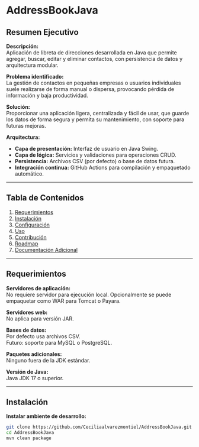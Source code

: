 # AddressBookJava

## Resumen Ejecutivo

**Descripción:**  
Aplicación de libreta de direcciones desarrollada en Java que permite agregar, buscar, editar y eliminar contactos, con persistencia de datos y arquitectura modular.

**Problema identificado:**  
La gestión de contactos en pequeñas empresas o usuarios individuales suele realizarse de forma manual o dispersa, provocando pérdida de información y baja productividad.

**Solución:**  
Proporcionar una aplicación ligera, centralizada y fácil de usar, que guarde los datos de forma segura y permita su mantenimiento, con soporte para futuras mejoras.

**Arquitectura:**  
- **Capa de presentación:** Interfaz de usuario en Java Swing.  
- **Capa de lógica:** Servicios y validaciones para operaciones CRUD.  
- **Persistencia:** Archivos CSV (por defecto) o base de datos futura.  
- **Integración continua:** GitHub Actions para compilación y empaquetado automático.

---

## Tabla de Contenidos
1. [Requerimientos](#requerimientos)
2. [Instalación](#instalación)
3. [Configuración](#configuración)
4. [Uso](#uso)
5. [Contribución](#contribución)
6. [Roadmap](#roadmap)
7. [Documentación Adicional](#documentación-adicional)

---

## Requerimientos
**Servidores de aplicación:**  
No requiere servidor para ejecución local. Opcionalmente se puede empaquetar como WAR para Tomcat o Payara.

**Servidores web:**  
No aplica para versión JAR.

**Bases de datos:**  
Por defecto usa archivos CSV.  
Futuro: soporte para MySQL o PostgreSQL.

**Paquetes adicionales:**  
Ninguno fuera de la JDK estándar.

**Versión de Java:**  
Java JDK 17 o superior.

---

## Instalación

**Instalar ambiente de desarrollo:**
```bash
git clone https://github.com/Ceciliaalvarezmontiel/AddressBookJava.git
cd AddressBookJava
mvn clean package
